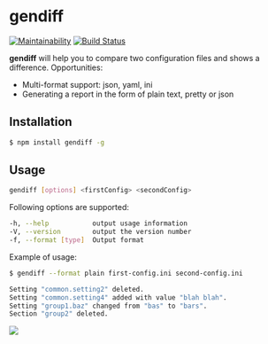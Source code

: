 # gendiff

[![Maintainability](https://api.codeclimate.com/v1/badges/c8eb65b21d63eec8b91a/maintainability)](https://codeclimate.com/github/Qxor/frontend-project-lvl2/maintainability)
[![Build Status](https://travis-ci.com/Qxor/frontend-project-lvl2.svg?branch=master)](https://travis-ci.com/Qxor/frontend-project-lvl2)

**gendiff** will help you to compare two configuration files and shows a difference.
Opportunities:
* Multi-format support: json, yaml, ini
* Generating a report in the form of plain text, pretty or json

## Installation
  ```sh
  $ npm install gendiff -g
  ```

## Usage
  ```sh
  gendiff [options] <firstConfig> <secondConfig>
  ```
Following options are supported:
  ```sh
  -h, --help           output usage information
  -V, --version        output the version number
  -f, --format [type]  Output format
  ```
Example of usage:
  ```sh
  $ gendiff --format plain first-config.ini second-config.ini

  Setting "common.setting2" deleted.
  Setting "common.setting4" added with value "blah blah".
  Setting "group1.baz" changed from "bas" to "bars".
  Section "group2" deleted.
  ```

![](https://cloclo5.datacloudmail.ru/weblink/view/2qnq/2mB9UYJqR?etag=031E6A642D0E2D85E4677D8B959AB25A0882FC05&key=5caabe8c5d7f171378367c61d32193ae9acc5bc6)
